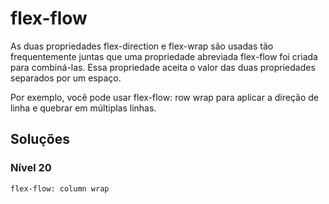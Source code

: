 # flex-flow #

As duas propriedades flex-direction e flex-wrap são usadas tão frequentemente juntas que uma propriedade abreviada flex-flow foi criada para combiná-las. Essa propriedade aceita o valor das duas propriedades separados por um espaço.

Por exemplo, você pode usar flex-flow: row wrap para aplicar a direção de linha e quebrar em múltiplas linhas.

## Soluções ##

### Nível 20 ###

`flex-flow: column wrap`
